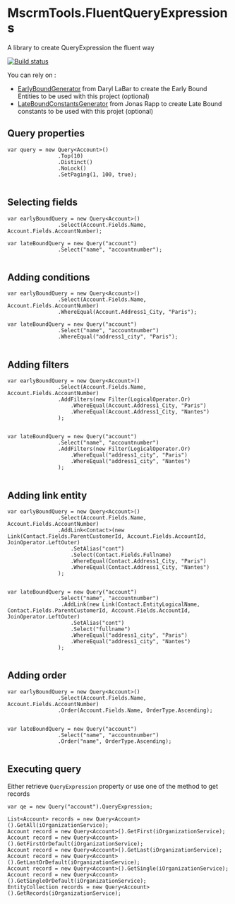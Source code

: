 # MscrmTools.FluentQueryExpressions
A library to create QueryExpression the fluent way

[![Build status](https://ci.appveyor.com/api/projects/status/lyre23w2ccnnyayr?svg=true)](https://ci.appveyor.com/project/MscrmTools/mscrmtools-fluentqueryexpressions)

You can rely on :
- [EarlyBoundGenerator](https://github.com/daryllabar/DLaB.Xrm.XrmToolBoxTools) from Daryl LaBar to create the Early Bound Entities to be used with this project (optional)
- [LateBoundConstantsGenerator](https://github.com/rappen/LateboundConstantsGenerator) from Jonas Rapp to create Late Bound constants to be used with this projet (optional)

## Query properties

```
var query = new Query<Account>()
                .Top(10)
                .Distinct()
                .NoLock()
                .SetPaging(1, 100, true);                
                
```

## Selecting fields

```
var earlyBoundQuery = new Query<Account>()
                .Select(Account.Fields.Name, Account.Fields.AccountNumber);
                
var lateBoundQuery = new Query("account")
                .Select("name", "accountnumber");
                
```

## Adding conditions

```
var earlyBoundQuery = new Query<Account>()
                .Select(Account.Fields.Name, Account.Fields.AccountNumber)
                .WhereEqual(Account.Address1_City, "Paris");
                
var lateBoundQuery = new Query("account")
                .Select("name", "accountnumber")
                .WhereEqual("address1_city", "Paris");
                
```

## Adding filters

```
var earlyBoundQuery = new Query<Account>()
                .Select(Account.Fields.Name, Account.Fields.AccountNumber)
                .AddFilters(new Filter(LogicalOperator.Or)
                    .WhereEqual(Account.Address1_City, "Paris")
                    .WhereEqual(Account.Address1_City, "Nantes")
                );
                
                
var lateBoundQuery = new Query("account")
                .Select("name", "accountnumber")
                .AddFilters(new Filter(LogicalOperator.Or)
                    .WhereEqual("address1_city", "Paris")
                    .WhereEqual("address1_city", "Nantes")
                );
                
```

## Adding link entity

```
var earlyBoundQuery = new Query<Account>()
                .Select(Account.Fields.Name, Account.Fields.AccountNumber)
                .AddLink<Contact>(new Link(Contact.Fields.ParentCustomerId, Account.Fields.AccountId, JoinOperator.LeftOuter)
                    .SetAlias("cont")
                    .Select(Contact.Fields.Fullname)
                    .WhereEqual(Contact.Address1_City, "Paris")
                    .WhereEqual(Contact.Address1_City, "Nantes")
                );
                
                
var lateBoundQuery = new Query("account")
                .Select("name", "accountnumber")
                 .AddLink(new Link(Contact.EntityLogicalName, Contact.Fields.ParentCustomerId, Account.Fields.AccountId, JoinOperator.LeftOuter)
                    .SetAlias("cont")
                    .Select("fullname")
                    .WhereEqual("address1_city", "Paris")
                    .WhereEqual("address1_city", "Nantes")
                );
                
```

## Adding order

```
var earlyBoundQuery = new Query<Account>()
                .Select(Account.Fields.Name, Account.Fields.AccountNumber)
                .Order(Account.Fields.Name, OrderType.Ascending);
                
                
var lateBoundQuery = new Query("account")
                .Select("name", "accountnumber")
                .Order("name", OrderType.Ascending);
                
```

## Executing query

Either retrieve ```QueryExpression``` property or use one of the method to get records

```
var qe = new Query("account").QueryExpression;

List<Account> records = new Query<Account>().GetAll(iOrganizationService);
Account record = new Query<Account>().GetFirst(iOrganizationService);
Account record = new Query<Account>().GetFirstOrDefault(iOrganizationService);
Account record = new Query<Account>().GetLast(iOrganizationService);
Account record = new Query<Account>().GetLastOrDefault(iOrganizationService);
Account record = new Query<Account>().GetSingle(iOrganizationService);
Account record = new Query<Account>().GetSingleOrDefault(iOrganizationService);
EntityCollection records = new Query<Account>().GetRecords(iOrganizationService);

```
